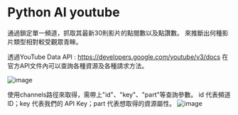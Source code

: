 # Python AI youtube
通過鎖定單一頻道，抓取其最新30則影片的點閱數以及點讚數。
來推斷出何種影片類型相對較受觀眾青睞。


透過YouTube Data API : https://developers.google.com/youtube/v3/docs
在官方API文件內可以查詢各種資源及各種請求方法。

![image](https://user-images.githubusercontent.com/114973441/198531939-c3340f00-dd57-499b-98f4-384a33b48f45.png)

使用channels路徑來取得，需帶上"id"、"key"、"part"等查詢參數。
id 代表頻道 ID；key 代表我們的 API Key；part 代表想取得的資源屬性。
![image](https://user-images.githubusercontent.com/114973441/198532063-b3c95242-051c-4183-80e6-2321a0dbde71.png)

